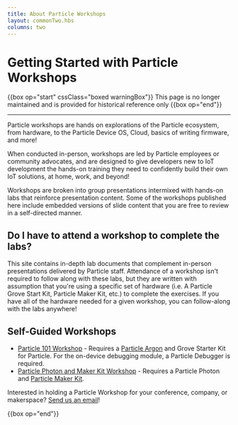 ```yaml
---
title: About Particle Workshops
layout: commonTwo.hbs
columns: two
---
```


# Getting Started with Particle Workshops

{{box op="start" cssClass="boxed warningBox"}}
This page is no longer maintained and is provided for historical reference only
{{box op="end"}}

---

Particle workshops are hands on explorations of the Particle ecosystem, from hardware, to the Particle Device OS, Cloud, basics of writing firmware, and more!

When conducted in-person, workshops are led by Particle employees or community advocates, and are designed to give developers new to IoT development the hands-on training they need to confidently build their own IoT solutions, at home, work, and beyond!

Workshops are broken into group presentations intermixed with hands-on labs that reinforce presentation content. Some of the workshops published here include embedded versions of slide content that you are free to review in a self-directed manner.

## Do I have to attend a workshop to complete the labs?

This site contains in-depth lab documents that complement in-person presentations delivered by Particle staff. Attendance of a workshop isn't required to follow along with these labs, but they are written with assumption that you're using a specific set of hardware (i.e. A Particle Grove Start Kit, Particle Maker Kit, etc.) to complete the exercises. If you have all of the hardware needed for a given workshop, you can follow-along with the labs anywhere!

## Self-Guided Workshops

- [Particle 101 Workshop](/community/particle-101-workshop/introduction/) - Requires a [Particle Argon](https://store.particle.io/products/argon-kit) and Grove Starter Kit for Particle. For the on-device debugging module, a Particle Debugger is required.
- [Particle Photon and Maker Kit Workshop](/community/photon-maker-kit-workshop/introduction/) - Requires a Particle Photon and [Particle Maker Kit](https://store.particle.io/collections/shields-and-kits).

Interested in holding a Particle Workshop for your conference, company, or makerspace? [Send us an email](mailto://community@particle.io)!

{{box op="end"}}
